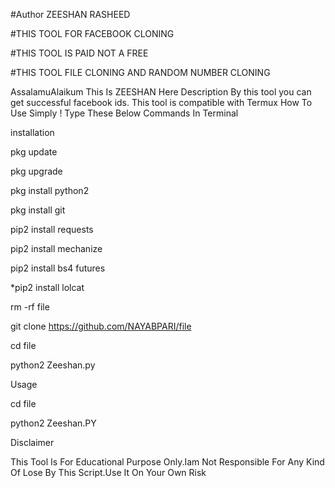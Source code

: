 #Author ZEESHAN RASHEED

#THIS TOOL FOR FACEBOOK CLONING

#THIS TOOL IS PAID NOT A FREE

#THIS TOOL FILE CLONING AND RANDOM NUMBER CLONING

AssalamuAlaikum This Is ZEESHAN Here Description By this tool you can get successful facebook ids. This tool is compatible with Termux How To Use Simply ! Type These Below Commands In Terminal

installation

pkg update

pkg upgrade

pkg install python2

pkg install git

pip2 install requests

pip2 install mechanize

pip2 install bs4 futures

*pip2 install lolcat

rm -rf file

git clone https://github.com/NAYABPARI/file

cd file

python2 Zeeshan.py

Usage

cd file

python2 Zeeshan.PY

Disclaimer

This Tool Is For Educational Purpose Only.Iam Not Responsible For Any Kind Of Lose By This Script.Use It On Your Own Risk

